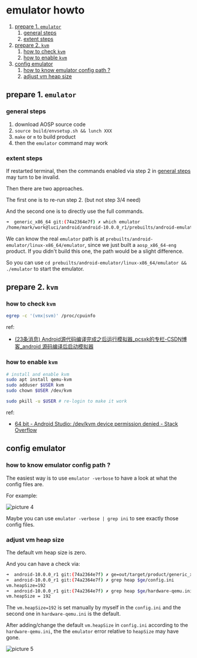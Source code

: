 # emulator howto

1. [prepare 1. `emulator`](#prepare-1-emulator)
    1. [general steps](#general-steps)
    2. [extent steps](#extent-steps)
2. [prepare 2. `kvm`](#prepare-2-kvm)
    1. [how to check `kvm`](#how-to-check-kvm)
    2. [how to enable `kvm`](#how-to-enable-kvm)
3. [config emulator](#config-emulator)
    1. [how to know emulator config path ?](#how-to-know-emulator-config-path-)
    2. [adjust vm heap size](#adjust-vm-heap-size)

## prepare 1. `emulator`

### general steps

1. download AOSP source code
2. `source build/envsetup.sh && lunch XXX`
3. `make` or `m` to build product
4. then the `emulator` command may work

### extent steps

If restarted terminal, then the commands enabled via step 2 in [general steps](#general-steps) may turn to be invalid.

Then there are two approaches.

The first one is to re-run step 2. (but not step 3/4 need)

And the second one is to directly use the full commands.

```sh
➜  generic_x86_64 git:(74a2364e7f) ✗ which emulator
/home/mark/work@luci/android/android-10.0.0_r1/prebuilts/android-emulator/linux-x86_64/emulator
```

We can know the real `emulator` path is at `prebuilts/android-emulator/linux-x86_64/emulator`, since we just built a `aosp_x86_64-eng` product. If you didn't build this one, the path would be a slight difference.

So you can use `cd prebuilts/android-emulator/linux-x86_64/emulator && ./emulator` to start the emulator.

## prepare 2. `kvm`

### how to check `kvm`

```sh
egrep -c '(vmx|svm)' /proc/cpuinfo
```

ref:

- [(23条消息) Android源代码编译完成之后运行模拟器_pcsxk的专栏-CSDN博客_android 源码编译后启动模拟器](https://blog.csdn.net/pcsxk/article/details/52016739)

### how to enable `kvm`

```sh
# install and enable kvm
sudo apt install qemu-kvm
sudo adduser $USER kvm
sudo chown $USER /dev/kvm

sudo pkill -u $USER # re-login to make it work
```

ref:

- [64 bit - Android Studio: /dev/kvm device permission denied - Stack Overflow](https://stackoverflow.com/questions/37300811/android-studio-dev-kvm-device-permission-denied)

## config emulator

### how to know emulator config path ?

The easiest way is to use `emulator -verbose` to have a look at what the config files are.

For example:

![picture 4](https://mark-vue-oss.oss-cn-hangzhou.aliyuncs.com/emulator-howto-1643522738572-e8309510cbafd8b3252714a6406e5d3b02fdce3b4d7609684638479371a408e0.png)  

Maybe you can use `emulator -verbose | grep ini` to see exactly those config files.

### adjust vm heap size

The default vm heap size is zero.

And you can have a check via:

```sh
➜  android-10.0.0_r1 git:(74a2364e7f) ✗ ge=out/target/product/generic_x86_64 
➜  android-10.0.0_r1 git:(74a2364e7f) ✗ grep heap $ge/config.ini 
vm.heapSize=192
➜  android-10.0.0_r1 git:(74a2364e7f) ✗ grep heap $ge/hardware-qemu.ini 
vm.heapSize = 192
```

The `vm.heapSize=192` is set manually by myself in the `config.ini` and the second one in `hardware-qemu.ini` is the default.

After adding/change the default `vm.heapSize` in `config.ini` according to the `hardware-qemu.ini`, the the `emulator` error relative to `heapSize` may have gone.

![picture 5](https://mark-vue-oss.oss-cn-hangzhou.aliyuncs.com/emulator-howto-1643522823918-edcb7eb474ff65c0ef00fda233ad8c9600dfd11166ce5d4639964c8ec82965cb.png)  
